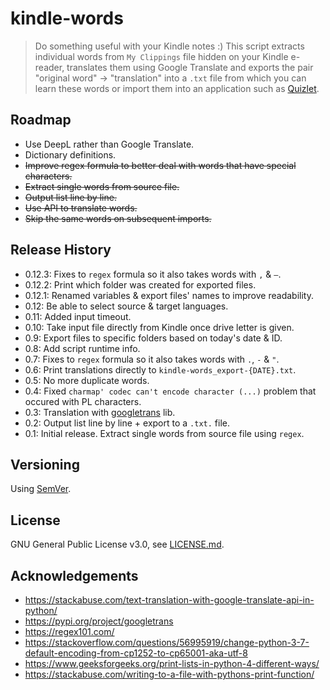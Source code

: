 # kindle-words

> Do something useful with your Kindle notes :) This script extracts individual words from `My Clippings` file hidden on your Kindle e-reader, translates them using Google Translate and exports the pair "original word" → "translation" into a `.txt` file from which you can learn these words or import them into an application such as [Quizlet](https://quizlet.com/).

<!-- ## Screenshots -->

<!-- ## How to use -->

## Roadmap

- Use DeepL rather than Google Translate. 
- Dictionary definitions.
- <del>Improve regex formula to better deal with words that have special characters.</del>
- <del>Extract single words from source file.</del>
- <del>Output list line by line.</del> 
- <del>Use API to translate words.</del>
- <del>Skip the same words on subsequent imports.</del>

## Release History

- 0.12.3: Fixes to `regex` formula so it also takes words with `,` & `—`.
- 0.12.2: Print which folder was created for exported files.
- 0.12.1: Renamed variables & export files' names to improve readability. 
- 0.12: Be able to select source & target languages.
- 0.11: Added input timeout.
- 0.10: Take input file directly from Kindle once drive letter is given.
- 0.9: Export files to specific folders based on today's date & ID. 
- 0.8: Add script runtime info.
- 0.7: Fixes to `regex` formula so it also takes words with `.`, `-` & `"`.
- 0.6: Print translations directly to `kindle-words_export-{DATE}.txt`.   
- 0.5: No more duplicate words.
- 0.4: Fixed `charmap' codec can't encode character (...)` problem that occured with PL characters. 
- 0.3: Translation with [googletrans](https://pypi.org/project/googletrans) lib.
-   0.2: Output list line by line + export to a `.txt.` file. 
-   0.1: Initial release. Extract single words from source file using `regex`.

## Versioning

Using [SemVer](http://semver.org/).

## License

GNU General Public License v3.0, see [LICENSE.md](https://github.com/vardecab/umbrella/blob/master/LICENSE).

## Acknowledgements

-   https://stackabuse.com/text-translation-with-google-translate-api-in-python/
- https://pypi.org/project/googletrans
- https://regex101.com/
- https://stackoverflow.com/questions/56995919/change-python-3-7-default-encoding-from-cp1252-to-cp65001-aka-utf-8
- https://www.geeksforgeeks.org/print-lists-in-python-4-different-ways/
- https://stackabuse.com/writing-to-a-file-with-pythons-print-function/
